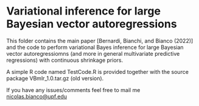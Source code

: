 # Variational inference for large Bayesian vector autoregressions

This folder contains the main paper [Bernardi, Bianchi, and Bianco (2022)] and the code to perform variational Bayes inference for large Bayesian vector autoregressiomns (and more in general multivariate predictive regressions) with continuous shrinkage priors. 

A simple R code named TestCode.R is provided together with the source package VBmlr_1.0.tar.gz (old version).

If you have any issues/comments feel free to mail me nicolas.bianco@upf.edu
